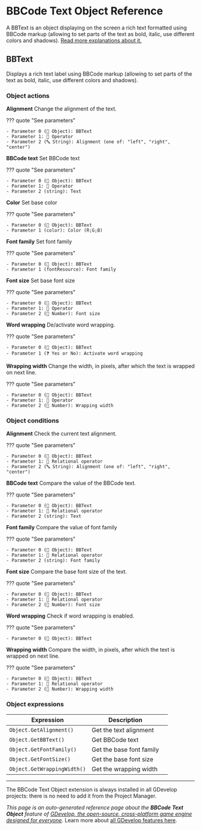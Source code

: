 # BBCode Text Object Reference

A BBText is an object displaying on the screen a rich text formatted using BBCode markup (allowing to set parts of the text as bold, italic, use different colors and shadows). [Read more explanations about it.](/gdevelop5/objects/bbtext)



## BBText 

Displays a rich text label using BBCode markup (allowing to set parts of the text as bold, italic, use different colors and shadows). 

### Object actions

**Alignment**
Change the alignment of the text.

??? quote "See parameters"

    - Parameter 0 (👾 Object): BBText
    - Parameter 1: 🟰 Operator
    - Parameter 2 (🔤 String): Alignment (one of: "left", "right", "center")

**BBCode text**
Set BBCode text

??? quote "See parameters"

    - Parameter 0 (👾 Object): BBText
    - Parameter 1: 🟰 Operator
    - Parameter 2 (string): Text

**Color**
Set base color

??? quote "See parameters"

    - Parameter 0 (👾 Object): BBText
    - Parameter 1 (color): Color (R;G;B)

**Font family**
Set font family

??? quote "See parameters"

    - Parameter 0 (👾 Object): BBText
    - Parameter 1 (fontResource): Font family

**Font size**
Set base font size

??? quote "See parameters"

    - Parameter 0 (👾 Object): BBText
    - Parameter 1: 🟰 Operator
    - Parameter 2 (🔢 Number): Font size

**Word wrapping**
De/activate word wrapping.

??? quote "See parameters"

    - Parameter 0 (👾 Object): BBText
    - Parameter 1 (❓ Yes or No): Activate word wrapping

**Wrapping width**
Change the width, in pixels, after which the text is wrapped on next line.

??? quote "See parameters"

    - Parameter 0 (👾 Object): BBText
    - Parameter 1: 🟰 Operator
    - Parameter 2 (🔢 Number): Wrapping width

### Object conditions

**Alignment**
Check the current text alignment.

??? quote "See parameters"

    - Parameter 0 (👾 Object): BBText
    - Parameter 1: 🟰 Relational operator
    - Parameter 2 (🔤 String): Alignment (one of: "left", "right", "center")

**BBCode text**
Compare the value of the BBCode text.

??? quote "See parameters"

    - Parameter 0 (👾 Object): BBText
    - Parameter 1: 🟰 Relational operator
    - Parameter 2 (string): Text

**Font family**
Compare the value of font family

??? quote "See parameters"

    - Parameter 0 (👾 Object): BBText
    - Parameter 1: 🟰 Relational operator
    - Parameter 2 (string): Font family

**Font size**
Compare the base font size of the text.

??? quote "See parameters"

    - Parameter 0 (👾 Object): BBText
    - Parameter 1: 🟰 Relational operator
    - Parameter 2 (🔢 Number): Font size

**Word wrapping**
Check if word wrapping is enabled.

??? quote "See parameters"

    - Parameter 0 (👾 Object): BBText

**Wrapping width**
Compare the width, in pixels, after which the text is wrapped on next line.

??? quote "See parameters"

    - Parameter 0 (👾 Object): BBText
    - Parameter 1: 🟰 Relational operator
    - Parameter 2 (🔢 Number): Wrapping width

### Object expressions

| Expression | Description |  |
|-----|-----|-----|
| `Object.GetAlignment()` | Get the text alignment ||
| `Object.GetBBText()` | Get BBCode text ||
| `Object.GetFontFamily()` | Get the base font family ||
| `Object.GetFontSize()` | Get the base font size ||
| `Object.GetWrappingWidth()` | Get the wrapping width ||



---

The BBCode Text Object extension is always installed in all GDevelop projects: there is no need to add it from the Project Manager.

*This page is an auto-generated reference page about the **BBCode Text Object** feature of [GDevelop, the open-source, cross-platform game engine designed for everyone](https://gdevelop.io/).* Learn more about [all GDevelop features here](/gdevelop5/all-features).